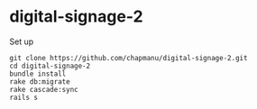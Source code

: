 # digital-signage-2

Set up
```
git clone https://github.com/chapmanu/digital-signage-2.git
cd digital-signage-2
bundle install
rake db:migrate
rake cascade:sync
rails s
```
